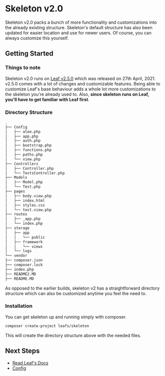 # Skeleton v2.0

Skeleton v2.0 packs a bunch of more functionality and customizations into the already existing structure. Skeleton's default structure has also been updated for easier location and use for newer users. Of course, you can always customize this yourself.

## Getting Started

### Things to note

Skeleton v2.0 runs on [Leaf v2.5.0](leaf/v/2.5.0/) which was released on 27th April, 2021. v2.5.0 comes with a lot of changes and customizable features. Being able to customize Leaf's base behaviour adds a whole lot more customizations to the skeleton you're already used to. Also, **since skeleton runs on Leaf, you'll have to get familiar with Leaf first**.

### Directory Structure

```sh
.
├── Config
│   ├── aloe.php
│   ├── app.php
│   ├── auth.php
│   ├── bootstrap.php
│   ├── functions.php
│   ├── paths.php
│   └── view.php
├── Controllers
│   ├── Controller.php
│   └── TestsController.php
├── Models
│   ├── Model.php
│   └── Test.php
├── pages
│   ├── body.view.php
│   ├── index.html
│   ├── styles.css
│   └── test.view.php
├── routes
│   ├── _app.php
│   └── index.php
├── storage
│   ├── app
│   │   └── public
│   ├── framework
│   │   └── views
│   └── logs
└── vendor
├── composer.json
├── composer.lock
├── index.php
├── README2.MD
├── README.MD
```

As opposed to the earlier builds, skeleton v2 has a straightforward directory structure which can also be customized anytime you feel the need to.

### Installation

You can get skeleton up and running simply with composer.

```sh
composer create-project leafs/skeleton
```

This will create the directory structure above with the needed files.

## Next Steps

- [Read Leaf's Docs](leaf/v/2.5.0/)
- [Config](skeleton/v/2.0/config/)
